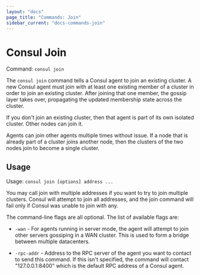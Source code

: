 ```yaml
---
layout: "docs"
page_title: "Commands: Join"
sidebar_current: "docs-commands-join"
---
```


# Consul Join

Command: `consul join`

The `consul join` command tells a Consul agent to join an existing cluster.
A new Consul agent must join with at least one existing member of a cluster
in order to join an existing cluster. After joining that one member,
the gossip layer takes over, propagating the updated membership state across
the cluster.

If you don't join an existing cluster, then that agent is part of its own
isolated cluster. Other nodes can join it.

Agents can join other agents multiple times without issue. If a node that
is already part of a cluster joins another node, then the clusters of the
two nodes join to become a single cluster.

## Usage

Usage: `consul join [options] address ...`

You may call join with multiple addresses if you want to try to join
multiple clusters. Consul will attempt to join all addresses, and the join
command will fail only if Consul was unable to join with any.

The command-line flags are all optional. The list of available flags are:

* `-wan` - For agents running in server mode, the agent will attempt to join
  other servers gossiping in a WAN cluster. This is used to form a bridge between
  multiple datacenters.

* `-rpc-addr` - Address to the RPC server of the agent you want to contact
  to send this command. If this isn't specified, the command will contact
  "127.0.0.1:8400" which is the default RPC address of a Consul agent.

